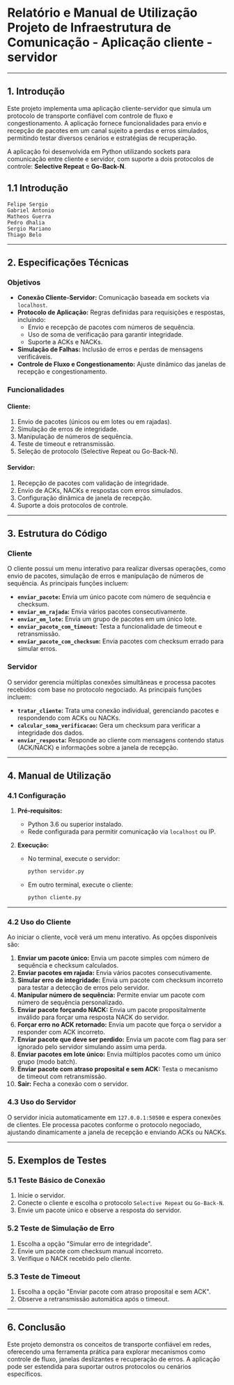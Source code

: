 # Relatório e Manual de Utilização Projeto de Infraestrutura de Comunicação - Aplicação cliente - servidor

---

## 1. Introdução

Este projeto implementa uma aplicação cliente-servidor que simula um protocolo de transporte confiável com controle de fluxo e congestionamento. A aplicação fornece funcionalidades para envio e recepção de pacotes em um canal sujeito a perdas e erros simulados, permitindo testar diversos cenários e estratégias de recuperação.

A aplicação foi desenvolvida em Python utilizando sockets para comunicação entre cliente e servidor, com suporte a dois protocolos de controle: **Selective Repeat** e **Go-Back-N**.

## 1.1 Introdução
    Felipe Sergio
	Gabriel Antonio 
	Matheos Guerra
	Pedro dhalia
	Sergio Mariano
	Thiago Belo

---

## 2. Especificações Técnicas

### Objetivos

- **Conexão Cliente-Servidor:** Comunicação baseada em sockets via `localhost`.
- **Protocolo de Aplicação:** Regras definidas para requisições e respostas, incluindo:
  - Envio e recepção de pacotes com números de sequência.
  - Uso de soma de verificação para garantir integridade.
  - Suporte a ACKs e NACKs.
- **Simulação de Falhas:** Inclusão de erros e perdas de mensagens verificáveis.
- **Controle de Fluxo e Congestionamento:** Ajuste dinâmico das janelas de recepção e congestionamento.

### Funcionalidades

#### Cliente:

1. Envio de pacotes (únicos ou em lotes ou em rajadas).
2. Simulação de erros de integridade.
3. Manipulação de números de sequência.
4. Teste de timeout e retransmissão.
5. Seleção de protocolo (Selective Repeat ou Go-Back-N).

#### Servidor:

1. Recepção de pacotes com validação de integridade.
2. Envio de ACKs, NACKs e respostas com erros simulados.
3. Configuração dinâmica de janela de recepção.
4. Suporte a dois protocolos de controle.

---

## 3. Estrutura do Código

### Cliente

O cliente possui um menu interativo para realizar diversas operações, como envio de pacotes, simulação de erros e manipulação de números de sequência. As principais funções incluem:

- **`enviar_pacote`:** Envia um único pacote com número de sequência e checksum.
- **`enviar_em_rajada`:** Envia vários pacotes consecutivamente.
- **`enviar_em_lote`:** Envia um grupo de pacotes em um único lote.
- **`enviar_pacote_com_timeout`:** Testa a funcionalidade de timeout e retransmissão.
- **`enviar_pacote_com_checksum`:** Envia pacotes com checksum errado para simular erros.

### Servidor

O servidor gerencia múltiplas conexões simultâneas e processa pacotes recebidos com base no protocolo negociado. As principais funções incluem:

- **`tratar_cliente`:** Trata uma conexão individual, gerenciando pacotes e respondendo com ACKs ou NACKs.
- **`calcular_soma_verificacao`:** Gera um checksum para verificar a integridade dos dados.
- **`enviar_resposta`:** Responde ao cliente com mensagens contendo status (ACK/NACK) e informações sobre a janela de recepção.

---

## 4. Manual de Utilização

### 4.1 Configuração

1. **Pré-requisitos:**
   - Python 3.6 ou superior instalado.
   - Rede configurada para permitir comunicação via `localhost` ou IP.

2. **Execução:**
   - No terminal, execute o servidor:
     ```bash
     python servidor.py
     ```
   - Em outro terminal, execute o cliente:
     ```bash
     python cliente.py
     ```

---

### 4.2 Uso do Cliente

Ao iniciar o cliente, você verá um menu interativo. As opções disponíveis são:

1. **Enviar um pacote único:** Envia um pacote simples com número de sequência e checksum calculados.
2. **Enviar pacotes em rajada:** Envia vários pacotes consecutivamente.
3. **Simular erro de integridade:** Envia um pacote com checksum incorreto para testar a detecção de erros pelo servidor.
4. **Manipular número de sequência:** Permite enviar um pacote com número de sequência personalizado.
5. **Enviar pacote forçando NACK:** Envia um pacote propositalmente inválido para forçar uma resposta NACK do servidor.
6. **Forçar erro no ACK retornado:** Envia um pacote que força o servidor a responder com ACK incorreto.
7. **Enviar pacote que deve ser perdido:** Envia um pacote com flag para ser ignorado pelo servidor simulando assim uma perda.
8. **Enviar pacotes em lote único:** Envia múltiplos pacotes como um único grupo (modo batch).
9. **Enviar pacote com atraso proposital e sem ACK:** Testa o mecanismo de timeout com retransmissão.
10. **Sair:** Fecha a conexão com o servidor.

### 4.3 Uso do Servidor

O servidor inicia automaticamente em `127.0.0.1:50500` e espera conexões de clientes. Ele processa pacotes conforme o protocolo negociado, ajustando dinamicamente a janela de recepção e enviando ACKs ou NACKs.

---

## 5. Exemplos de Testes

### 5.1 Teste Básico de Conexão

1. Inicie o servidor.
2. Conecte o cliente e escolha o protocolo `Selective Repeat` ou `Go-Back-N`.
3. Envie um pacote único e observe a resposta do servidor.

### 5.2 Teste de Simulação de Erro

1. Escolha a opção "Simular erro de integridade".
2. Envie um pacote com checksum manual incorreto.
3. Verifique o NACK recebido pelo cliente.

### 5.3 Teste de Timeout

1. Escolha a opção "Enviar pacote com atraso proposital e sem ACK".
2. Observe a retransmissão automática após o timeout.

---

## 6. Conclusão

Este projeto demonstra os conceitos de transporte confiável em redes, oferecendo uma ferramenta prática para explorar mecanismos como controle de fluxo, janelas deslizantes e recuperação de erros. A aplicação pode ser estendida para suportar outros protocolos ou cenários específicos.
